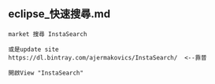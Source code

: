 eclipse_快速搜尋.md
---
	market 搜尋 InstaSearch 

	或是update site
	https://dl.bintray.com/ajermakovics/InstaSearch/  <--靠普

	開啟View "InstaSearch"

